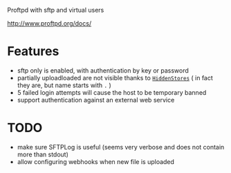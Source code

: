 Proftpd with sftp and virtual users

http://www.proftpd.org/docs/

# Features

 * sftp only is enabled, with authentication by key or password
 * partially uploadloaded are not visible thanks to [`HiddenStores`](http://proftpd.org/docs/directives/linked/config_ref_HiddenStores.html) ( in fact they are, but name starts with `.` )
 * 5 failed login attempts will cause the host to be temporary banned
 * support authentication against an external web service


# TODO

 * make sure SFTPLog is useful (seems very verbose and does not contain more than stdout)
 * allow configuring webhooks when new file is uploaded
